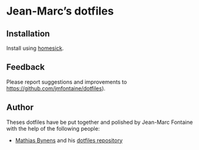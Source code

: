 # Jean-Marc’s dotfiles

## Installation

Install using [homesick](https://github.com/technicalpickles/homesick).

## Feedback

Please report suggestions and improvements to https://github.com/jmfontaine/dotfiles).

## Author

Theses dotfiles have be put together and polished by Jean-Marc Fontaine with the help of the following people:

* [Mathias Bynens](http://mathiasbynens.be/) and his [dotfiles repository](https://github.com/mathiasbynens/dotfiles)


